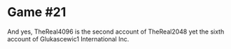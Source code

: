 # Game #21
And yes, TheReal4096 is the second account of TheReal2048 yet the sixth account of Glukascewic1 International Inc.
